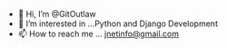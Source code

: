 - 👋 Hi, I’m @GitOutlaw
- 👀 I’m interested in ...Python and Django Development
- 📫 How to reach me ...
jnetinfo@gmail.com

<!---
GitOutlaw/GitOutlaw is a ✨ special ✨ repository because its `README.md` (this file) appears on your GitHub profile.
You can click the Preview link to take a look at your changes.
--->
